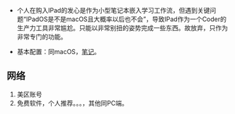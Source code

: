 + 个人在购入IPad的发心是作为小型笔记本嵌入学习工作流，但遇到关键问题“IPadOS是不是macOS且大概率以后也不会”，导致IPad作为一个Coder的生产力工具非常尴尬。只能以非常别扭的姿势完成一些东西。故放弃，只作为非常专门的功能。

+ 基本配置：同macOS，[笔记](./macConfigGuid.md)。

## 网络

1. 美区账号
2. 免费软件，个人推荐。。。，其他同PC端。
